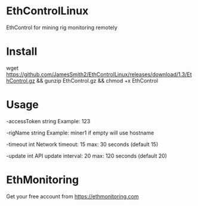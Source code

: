 # EthControlLinux
EthControl for mining rig monitoring remotely

# Install

wget https://github.com/JamesSmith2/EthControlLinux/releases/download/1.3/EthControl.gz && gunzip EthControl.gz && chmod +x EthControl

# Usage

  -accessToken string
    	Example: 123
      
  -rigName string
    	Example: miner1 if empty will use hostname

  -timeout int
    	Network timeout: 15 max: 30 seconds (default 15)

  -update int
    	API update interval: 20 max: 120 seconds (default 20)

# EthMonitoring

Get your free account from https://ethmonitoring.com

